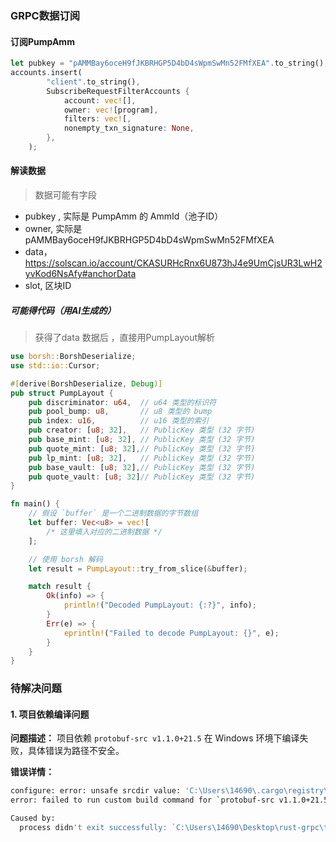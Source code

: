 ### GRPC数据订阅

#### 订阅PumpAmm
```Rust
let pubkey = "pAMMBay6oceH9fJKBRHGP5D4bD4sWpmSwMn52FMfXEA".to_string();
accounts.insert(
        "client".to_string(),
        SubscribeRequestFilterAccounts {
            account: vec![],
            owner: vec![program],
            filters: vec![,
            nonempty_txn_signature: None,
        },
    );
```
#### 解读数据
> 数据可能有字段
* pubkey , 实际是 PumpAmm 的 AmmId（池子ID）
* owner, 实际是 pAMMBay6oceH9fJKBRHGP5D4bD4sWpmSwMn52FMfXEA
* data， https://solscan.io/account/CKASURHcRnx6U873hJ4e9UmCjsUR3LwH2yvKod6NsAfy#anchorData
* slot, 区块ID

##### 可能得代码（用AI生成的）
> 获得了data 数据后 ，直接用PumpLayout解析
```Rust
use borsh::BorshDeserialize;
use std::io::Cursor;

#[derive(BorshDeserialize, Debug)]
pub struct PumpLayout {
    pub discriminator: u64,  // u64 类型的标识符
    pub pool_bump: u8,       // u8 类型的 bump
    pub index: u16,          // u16 类型的索引
    pub creator: [u8; 32],   // PublicKey 类型 (32 字节)
    pub base_mint: [u8; 32], // PublicKey 类型 (32 字节)
    pub quote_mint: [u8; 32],// PublicKey 类型 (32 字节)
    pub lp_mint: [u8; 32],   // PublicKey 类型 (32 字节)
    pub base_vault: [u8; 32],// PublicKey 类型 (32 字节)
    pub quote_vault: [u8; 32]// PublicKey 类型 (32 字节)
}

fn main() {
    // 假设 `buffer` 是一个二进制数据的字节数组
    let buffer: Vec<u8> = vec![
        /* 这里填入对应的二进制数据 */
    ];

    // 使用 borsh 解码
    let result = PumpLayout::try_from_slice(&buffer);

    match result {
        Ok(info) => {
            println!("Decoded PumpLayout: {:?}", info);
        }
        Err(e) => {
            eprintln!("Failed to decode PumpLayout: {}", e);
        }
    }
}
```
### 待解决问题

#### 1. 项目依赖编译问题

**问题描述：**
项目依赖 `protobuf-src v1.1.0+21.5` 在 Windows 环境下编译失败，具体错误为路径不安全。

**错误详情：**
```bash
configure: error: unsafe srcdir value: 'C:\Users\14690\.cargo\registry\src\index.crates.io-1949cf8c6b5b557f\protobuf-src-1.1.0+21.5\protobuf'
error: failed to run custom build command for `protobuf-src v1.1.0+21.5`                       

Caused by:
  process didn't exit successfully: `C:\Users\14690\Desktop\rust-grpc\target\debug\build\protobuf-src-fde9bf0476095041\build-script-build` (exit code: 101)
